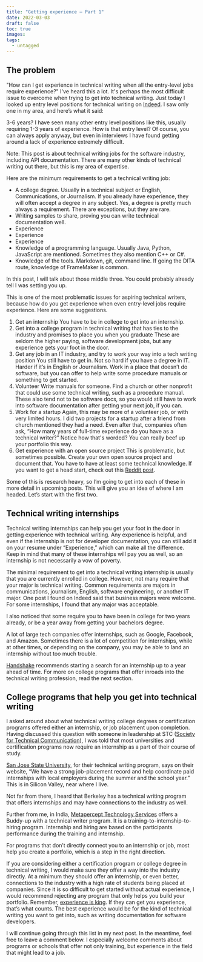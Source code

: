 ```yaml
---
title: "Getting experience – Part 1"
date: 2022-03-03
draft: false
toc: true
images:
tags:
  - untagged
---
```


## The problem

"How can I get experience in technical writing when all the entry-level jobs require experience?" I've heard this a lot. It's perhaps the most difficult issue to overcome when trying to get into technical writing. Just today I looked up entry level positions for technical writing on [Indeed](https://www.indeed.com/). I saw only one in my area, and here’s what it said:

3-6 years? I have seen many other entry level positions like this, usually requiring 1-3 years of experience. How is that entry level? Of course, you can always apply anyway, but even in interviews I have found getting around a lack of experience extremely difficult.

Note: This post is about technical writing jobs for the software industry, including API documentation. There are many other kinds of technical writing out there, but this is my area of expertise.

Here are the minimum requirements to get a technical writing job:

* A college degree. Usually in a technical subject or English, Communications, or Journalism. If you already have experience, they will often accept a degree in any subject. Yes, a degree is pretty much always a requirement. There are exceptions, but they are rare.
* Writing samples to share, proving you can write technical documentation well.
* Experience
* Experience
* Experience
* Knowledge of a programming language. Usually Java, Python, JavaScript are mentioned. Sometimes they also mention C++ or C#.
* Knowledge of the tools. Markdown, git, command line. If going the DITA route, knowledge of FrameMaker is common.

In this post, I will talk about those middle three. You could probably already tell I was setting you up.

This is one of the most problematic issues for aspiring technical writers, because how do you get experience when even entry-level jobs require experience. Here are some suggestions.

1. Get an internship
You have to be in college to get into an internship.
2. Get into a college program in technical writing that has ties to the industry and promises to place you when you graduate
These are seldom the higher paying, software development jobs, but any experience gets your foot in the door.
3. Get any job in an IT industry, and try to work your way into a tech writing position
You still have to get in. Not so hard if you have a degree in IT. Harder if it’s in English or Journalism.
Work in a place that doesn’t do software, but you can offer to help write some procedure manuals or something to get started.
4. Volunteer
Write manuals for someone. Find a church or other nonprofit that could use some technical writing, such as a procedure manual.
These also tend not to be software docs, so you would still have to work into software documentation after getting your next job, if you can.
5. Work for a startup
Again, this may be more of a volunteer job, or with very limited hours. I did two projects for a startup after a friend from church mentioned they had a need. 
Even after that, companies often ask, “How many years of full-time experience do you have as a technical writer?” Notice how that's worded?
You can really beef up your portfolio this way.
6. Get experience with an open source project
This is problematic, but sometimes possible.
Create your own open source project and document that.
You have to have at least some technical knowledge. 
If you want to get a head start, check out this [Reddit post](https://www.reddit.com/r/technicalwriting/comments/gcfmuh/a_list_of_open_source_projects_with_volunteer/). 

Some of this is research heavy, so I’m going to get into each of these in more detail in upcoming posts. This will give you an idea of where I am headed. Let’s start with the first two.

## Technical writing internships

Technical writing internships can help you get your foot in the door in getting experience with technical writing. Any experience is helpful, and even if the internship is not for developer documentation, you can still add it on your resume under “Experience,” which can make all the difference. Keep in mind that many of these internships will pay you as well, so an internship is not necessarily a vow of poverty.

The minimal requirement to get into a technical writing internship is usually that you are currently enrolled in college. However, not many require that your major is technical writing. Common requirements are majors in communications, journalism, English, software engineering, or another IT major. One post I found on Indeed said that business majors were welcome. For some internships, I found that any major was acceptable.

I also noticed that some require you to have been in college for two years already, or be a year away from getting your bachelors degree.

A lot of large tech companies offer internships, such as Google, Facebook, and Amazon. Sometimes there is a lot of competition for internships, while at other times, or depending on the company, you may be able to land an internship without too much trouble.

[Handshake](https://joinhandshake.com/blog/students/how-do-i-get-a-technical-writing-internship/) recommends starting a search for an internship up to a year ahead of time. For more on college programs that offer inroads into the technical writing profession, read the next section.

## College programs that help you get into technical writing

I asked around about what technical writing college degrees or certification programs offered either an internship, or job placement upon completion. Having discussed this question with someone in leadership at STC ([Society for Technical Communication](https://www.stc.org/)), I was told that most universities and certification programs now require an internship as a part of their course of study.

[San Jose State University](https://catalog.sjsu.edu/preview_program.php?catoid=12&poid=3786&returnto=4146), for their technical writing program, says on their website, “We have a strong job-placement record and help coordinate paid internships with local employers during the summer and the school year.​” This is in Silicon Valley, near where I live.

Not far from there, I heard that Berkeley has a technical writing program that offers internships and may have connections to the industry as well.

Further from me, in India, [Metapercept Technology Services](https://metapercept.com/) offers a Buddy-up with a technical writer program. It is a training-to-internship-to-hiring program. Internship and hiring are based on the participants performance during the training and internship.

For programs that don’t directly connect you to an internship or job, most help you create a portfolio, which is a step in the right direction. 

If you are considering either a certification program or college degree in technical writing, I would make sure they offer a way into the industry directly. At a minimum they should offer an internship, or even better, connections to the industry with a high rate of students being placed at companies. Since it is so difficult to get started without actual experience, I would recommend rejecting any program that only helps you build your portfolio. Remember, [experience is king](https://aaronkredshaw.com/2020/05/15/experience-is-king/). If they can get you experience, that’s what counts. The best experience would be for the kind of technical writing you want to get into, such as writing documentation for software developers. 

I will continue going through this list in my next post. In the meantime, feel free to leave a comment below. I especially welcome comments about programs or schools that offer not only training, but experience in the field that might lead to a job.